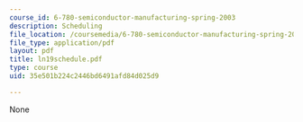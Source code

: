 ```yaml
---
course_id: 6-780-semiconductor-manufacturing-spring-2003
description: Scheduling
file_location: /coursemedia/6-780-semiconductor-manufacturing-spring-2003/35e501b224c2446bd6491afd84d025d9_ln19schedule.pdf
file_type: application/pdf
layout: pdf
title: ln19schedule.pdf
type: course
uid: 35e501b224c2446bd6491afd84d025d9

---
```

None